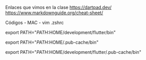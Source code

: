 Enlaces que vimos en la clase
https://dartpad.dev/
https://www.markdownguide.org/cheat-sheet/

Códigos - MAC - vim .zshrc

export PATH="$PATH:$HOME/development/flutter/bin"

export PATH="$PATH:$HOME/.pub-cache/bin"

export PATH="$PATH:$HOME/development/flutter/.pub-cache/bin"
